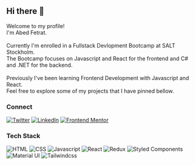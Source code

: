 ## Hi there 👋
Welcome to my profile!  <br />
I'm Abed Fetrat. <br />  <br />
Currently I'm enrolled in a Fullstack Devlopment Bootcamp at SALT Stockholm. <br />
The Bootcamp focuses on Javascript and React for the frontend and C# and .NET for the backend. <br />  <br />
Previously I've been learning Frontend Development with Javascript and React.  <br />
Feel free to explore some of my projects that I have pinned bellow. 

### Connect
[![Twitter](https://img.shields.io/badge/Twitter-1DA1F2?style=for-the-badge&logo=twitter&logoColor=white)](https://twitter.com/abedfetrat/)
[![LinkedIn](https://img.shields.io/badge/LinkedIn-0077B5?style=for-the-badge&logo=linkedin&logoColor=white)](https://linkedin.com/in/abedfetrat/)
[![Frontend Mentor](https://img.shields.io/badge/FrontendMentor-fafafa?style=for-the-badge&logo=frontendmentor&logoColor=3e54a3)](https://frontendmentor.io/profile/abedfetrat/)
 
### Tech Stack
![HTML](https://img.shields.io/badge/HTML5-E34F26?style=for-the-badge&logo=html5&logoColor=white)
![CSS](https://img.shields.io/badge/CSS3-1572B6?style=for-the-badge&logo=css3&logoColor=white)
![Javascript](https://img.shields.io/badge/JavaScript-323330?style=for-the-badge&logo=javascript&logoColor=F7DF1E)
![React](https://img.shields.io/badge/React-20232A?style=for-the-badge&logo=react&logoColor=61DAFB)
![Redux](https://img.shields.io/badge/Redux-593D88?style=for-the-badge&logo=redux&logoColor=white)
![Styled Components](https://img.shields.io/badge/styled--components-DB7093?style=for-the-badge&logo=styled-components&logoColor=white)
![Material UI](https://img.shields.io/badge/Material%20UI-007FFF?style=for-the-badge&logo=mui&logoColor=white)
![Tailwindcss](https://img.shields.io/badge/Tailwind_CSS-38B2AC?style=for-the-badge&logo=tailwind-css&logoColor=white)
